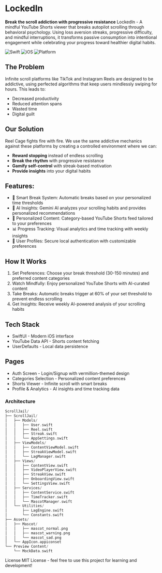 # LockedIn

**Break the scroll addiction with progressive resistance**
LockedIn - A mindful YouTube Shorts viewer that breaks autopilot scrolling through behavioral psychology. Using loss aversion streaks, progressive difficulty, and mindful interruptions, it transforms passive consumption into intentional engagement while celebrating your progress toward healthier digital habits.

![Swift](https://img.shields.io/badge/Swift-5.0-orange.svg)
![iOS](https://img.shields.io/badge/iOS-15.0+-blue.svg)
![Platform](https://img.shields.io/badge/Platform-iOS-lightgrey.svg)

## The Problem

Infinite scroll platforms like TikTok and Instagram Reels are designed to be addictive, using perfected algorithms that keep users mindlessly swiping for hours. This leads to:
- Decreased productivity
- Reduced attention spans  
- Wasted time
- Digital guilt

## Our Solution
Reel Cage fights fire with fire. We use the same addictive mechanics against these platforms by creating a controlled environment where we can:
- **Reward stopping** instead of endless scrolling
- **Break the rhythm** with progressive resistance
- **Gamify self-control** with streak-based motivation
- **Provide insights** into your digital habits

## Features:
- 🔄 Smart Break System: Automatic breaks based on your personalized time thresholds
- 🧠 AI Insights: Gemini AI analyzes your scrolling habits and provides personalized recommendations
- 🎯 Personalized Content: Category-based YouTube Shorts feed tailored to your preferences
- 📊 Progress Tracking: Visual analytics and time tracking with weekly insights
- 🔐 User Profiles: Secure local authentication with customizable preferences

## How It Works
1. Set Preferences: Choose your break threshold (30-150 minutes) and preferred content categories
2. Watch Mindfully: Enjoy personalized YouTube Shorts with AI-curated content
3. Take Breaks: Automatic breaks trigger at 60% of your set threshold to prevent endless scrolling
4. Get Insights: Receive weekly AI-powered analysis of your scrolling habits

## Tech Stack
- SwiftUI - Modern iOS interface
- YouTube Data API - Shorts content fetching
- UserDefaults - Local data persistence

## Pages
- Auth Screen - Login/Signup with vermillion-themed design
- Categories Selection - Personalized content preferences
- Shorts Viewer - Infinite scroll with smart breaks
- Profile & Analytics - AI insights and time tracking data

### Architecture
```swift
ScrollJail/
├── ScrollJail/
│   ├── Models/
│   │   ├── User.swift
│   │   ├── Reel.swift
│   │   ├── Streak.swift
│   │   └── AppSettings.swift
│   ├── ViewModels/
│   │   ├── ContentViewModel.swift
│   │   ├── StreakViewModel.swift
│   │   └── LagManager.swift
│   ├── Views/
│   │   ├── ContentView.swift
│   │   ├── VideoPlayerView.swift
│   │   ├── StreakView.swift
│   │   ├── OnboardingView.swift
│   │   └── SettingsView.swift
│   ├── Services/
│   │   ├── ContentService.swift
│   │   ├── TimeTracker.swift
│   │   └── MascotManager.swift
│   └── Utilities/
│       ├── LagEngine.swift
│       └── Constants.swift
├── Assets/
│   ├── Mascot/
│   │   ├── mascot_normal.png
│   │   ├── mascot_warning.png
│   │   └── mascot_sad.png
│   └── AppIcon.appiconset
└── Preview Content/
    └── MockData.swift
```
License
MIT License - feel free to use this project for learning and development!

